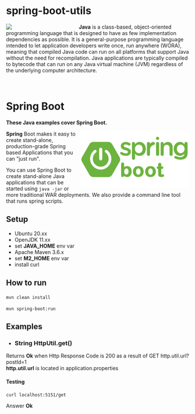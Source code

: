 # spring-boot-utils

<img src="https://github.com/joseosuna-engineer/spring-boot-utils/blob/main/Java.png" align="left"  width="200" />

**Java** is a class-based, object-oriented programming language that is designed to have as few implementation dependencies as possible.
It is a general-purpose programming language intended to let application developers write once, run anywhere (WORA), meaning that compiled Java code can run on all platforms that support Java without the need for recompilation.
Java applications are typically compiled to bytecode that can run on any Java virtual machine (JVM) regardless of the underlying computer architecture. <br /><br /><br />


# **Spring Boot**

**These Java examples cover Spring Boot.**

<img src="https://github.com/joseosuna-engineer/spring-boot-utils/blob/main/spring-boot.png" align="right"  width="300" />

**Spring** Boot makes it easy to create stand-alone, production-grade Spring based Applications that you can "just run". <br />

You can use Spring Boot to create stand-alone Java applications that can be started using ```java -jar``` or more traditional WAR deployments. We also provide a command line tool that runs spring scripts.


## Setup
* Ubuntu 20.xx
* OpenJDK 11.xx
* set **JAVA_HOME** env var
* Apache Maven 3.6.x
* set **M2_HOME** env var
* install curl


## How to run
```mvn clean install```


```mvn spring-boot:run```


## Examples

- ### String HttpUtil.get()

Returns **Ok** when Http Response Code is 200 as a result of GET http.util.url?postId=1 <br />
**http.util.url** is located in application.properties <br />
  
#### Testing
```curl localhost:5151/get```

Answer **Ok**

